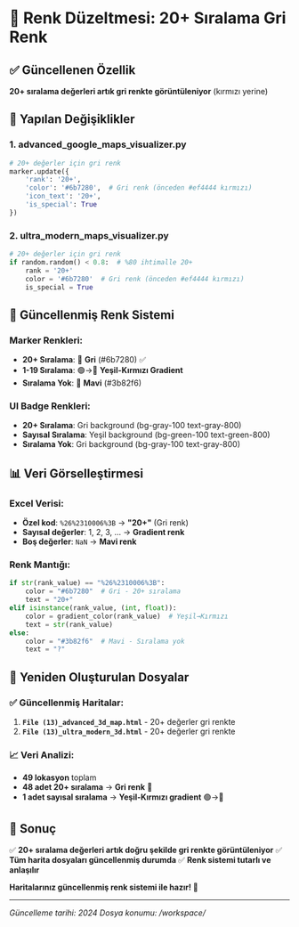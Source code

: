 # 🎨 Renk Düzeltmesi: 20+ Sıralama Gri Renk

## ✅ Güncellenen Özellik

**20+ sıralama değerleri artık gri renkte görüntüleniyor** (kırmızı yerine)

## 🔧 Yapılan Değişiklikler

### 1. **advanced_google_maps_visualizer.py**
```python
# 20+ değerler için gri renk
marker.update({
    'rank': '20+',
    'color': '#6b7280',  # Gri renk (önceden #ef4444 kırmızı)
    'icon_text': '20+',
    'is_special': True
})
```

### 2. **ultra_modern_maps_visualizer.py**
```python
# 20+ değerler için gri renk
if random.random() < 0.8:  # %80 ihtimalle 20+
    rank = '20+'
    color = '#6b7280'  # Gri renk (önceden #ef4444 kırmızı)
    is_special = True
```

## 🎨 Güncellenmiş Renk Sistemi

### **Marker Renkleri:**
- **20+ Sıralama**: 🔘 **Gri** (#6b7280) ✅
- **1-19 Sıralama**: 🟢→🔴 **Yeşil-Kırmızı Gradient**
- **Sıralama Yok**: 🔵 **Mavi** (#3b82f6)

### **UI Badge Renkleri:**
- **20+ Sıralama**: Gri background (bg-gray-100 text-gray-800)
- **Sayısal Sıralama**: Yeşil background (bg-green-100 text-green-800)
- **Sıralama Yok**: Gri background (bg-gray-100 text-gray-800)

## 📊 Veri Görselleştirmesi

### **Excel Verisi:**
- **Özel kod**: `%26%2310006%3B` → **"20+"** (Gri renk)
- **Sayısal değerler**: 1, 2, 3, ... → **Gradient renk**
- **Boş değerler**: `NaN` → **Mavi renk**

### **Renk Mantığı:**
```python
if str(rank_value) == "%26%2310006%3B":
    color = "#6b7280"  # Gri - 20+ sıralama
    text = "20+"
elif isinstance(rank_value, (int, float)):
    color = gradient_color(rank_value)  # Yeşil→Kırmızı
    text = str(rank_value)
else:
    color = "#3b82f6"  # Mavi - Sıralama yok
    text = "?"
```

## 🚀 Yeniden Oluşturulan Dosyalar

### ✅ Güncellenmiş Haritalar:
1. **`File (13)_advanced_3d_map.html`** - 20+ değerler gri renkte
2. **`File (13)_ultra_modern_3d.html`** - 20+ değerler gri renkte

### 📈 Veri Analizi:
- **49 lokasyon** toplam
- **48 adet 20+ sıralama** → **Gri renk** 🔘
- **1 adet sayısal sıralama** → **Yeşil-Kırmızı gradient** 🟢→🔴

## 🎯 Sonuç

✅ **20+ sıralama değerleri artık doğru şekilde gri renkte görüntüleniyor**
✅ **Tüm harita dosyaları güncellenmiş durumda**
✅ **Renk sistemi tutarlı ve anlaşılır**

**Haritalarınız güncellenmiş renk sistemi ile hazır! 🎨**

---

*Güncelleme tarihi: 2024*
*Dosya konumu: /workspace/*